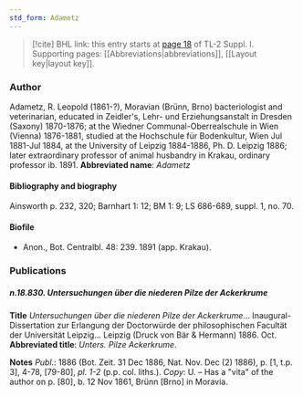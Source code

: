 ```yaml
---
std_form: Adametz
---
```


> [!cite] BHL link: this entry starts at [page 18](https://www.biodiversitylibrary.org/page/33264757) of TL-2 Suppl. I.
> Supporting pages: [[Abbreviations|abbreviations]], [[Layout key|layout key]].

### Author

Adametz, R. Leopold (1861-?), Moravian (Brünn, Brno) bacteriologist and veterinarian, educated in Zeidler's, Lehr- und Erziehungsanstalt in Dresden (Saxony) 1870-1876; at the Wiedner Communal-Oberrealschule in Wien (Vienna) 1876-1881, studied at the Hochschule für Bodenkultur, Wien Jul 1881-Jul 1884, at the University of Leipzig 1884-1886, Ph. D. Leipzig 1886; later extraordinary professor of animal husbandry in Krakau, ordinary professor ib. 1891. 
**Abbreviated name**: *Adametz*

#### Bibliography and biography

Ainsworth p. 232, 320; Barnhart 1: 12; BM 1: 9; LS 686-689, suppl. 1, no. 70.

#### Biofile

- Anon., Bot. Centralbl. 48: 239. 1891 (app. Krakau).

### Publications

##### n.18.830. Untersuchungen über die niederen Pilze der Ackerkrume

**Title**
*Untersuchungen über die niederen Pilze der Ackerkrume*... Inaugural-Dissertation zur Erlangung der Doctorwürde der philosophischen Facultät der Universität Leipzig... Leipzig (Druck von Bär & Hermann) 1886. Oct.
**Abbreviated title**: *Unters. Pilze Ackerkrume*.

**Notes**
*Publ*.: 1886 (Bot. Zeit. 31 Dec 1886, Nat. Nov. Dec (2) 1886), p. \[1, t.p. 3\], 4-78, \[79-80\], *pl. 1-2* (p.p. col. liths.). *Copy*: U. – Has a "vita" of the author on p. \[80\], b. 12 Nov 1861, Brünn \[Brno\] in Moravia.

